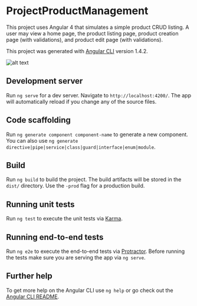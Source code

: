 # ProjectProductManagement

This project uses Angular 4 that simulates a simple product CRUD listing. A user may view a home page, the product listing page, product creation page (with validations), and product edit page (with validations). 

This project was generated with [Angular CLI](https://github.com/angular/angular-cli) version 1.4.2.

![alt text](https://s3.us-east-2.amazonaws.com/qadamo-images/PPM.png "Example Image")

## Development server

Run `ng serve` for a dev server. Navigate to `http://localhost:4200/`. The app will automatically reload if you change any of the source files.

## Code scaffolding

Run `ng generate component component-name` to generate a new component. You can also use `ng generate directive|pipe|service|class|guard|interface|enum|module`.

## Build

Run `ng build` to build the project. The build artifacts will be stored in the `dist/` directory. Use the `-prod` flag for a production build.

## Running unit tests

Run `ng test` to execute the unit tests via [Karma](https://karma-runner.github.io).

## Running end-to-end tests

Run `ng e2e` to execute the end-to-end tests via [Protractor](http://www.protractortest.org/).
Before running the tests make sure you are serving the app via `ng serve`.

## Further help

To get more help on the Angular CLI use `ng help` or go check out the [Angular CLI README](https://github.com/angular/angular-cli/blob/master/README.md).
